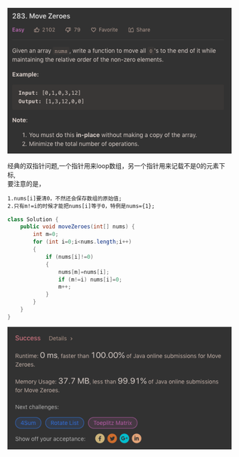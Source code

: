 ![GitHub Logo](/image/283.1.png)

经典的双指针问题,一个指针用来loop数组，另一个指针用来记载不是0的元素下标,<br>
要注意的是，

    1.nums[i]要清0，不然还会保存数组的原始值;
    2.只有m!=i的时候才能把nums[i]等于0，特例是nums={1};

```java
class Solution {
    public void moveZeroes(int[] nums) {
        int m=0;
        for (int i=0;i<nums.length;i++)
        {
            if (nums[i]!=0)
            {
                nums[m]=nums[i];
                if (m!=i) nums[i]=0;
                m++;
            }
        }
    }
}
```

![GitHub Logo](/image/283.2.png)